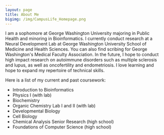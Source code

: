 ```yaml
---
layout: page
title: About Me
bigimg: /img/CampusLife_Homepage.png
---
```


I am a sophomore at George Washington University majoring in Public Health and minoring in Bioinformatics. I currently conduct research at a Neural Development Lab at George Washington University School of Medicine and Health Sciences. You can also find scribing for George Washington's Medical Faculty Association. In the future, I hope to conduct high impact research on autoimmune disorders such as multiple sclerosis and lupus, as well as oncofertility and endometriosis. I love learning and hope to expand my repertoire of technical skills. <br/> 

Here is a list of my current and past coursework: <br/> 

* Introduction to Bioinformatics
* Physics I (with lab)
* Biochemistry 
* Organic Chemistry Lab I and II (with lab)
* Developmental Biology 
* Cell Biology
* Chemical Analysis Senior Research (high school) 
* Foundations of Computer Science (high school) 

